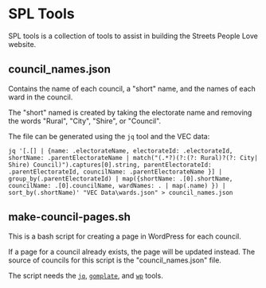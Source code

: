 # SPL Tools

SPL tools is a collection of tools to assist in building the Streets People Love website.

## council_names.json

Contains the name of each council, a "short" name, and the names of each ward in the council.

The "short" named is created by taking the electorate name and removing the words "Rural", "City", "Shire", or "Council".

The file can be generated using the `jq` tool and the VEC data:

```
jq '[.[] | {name: .electorateName, electorateId: .electorateId, shortName: .parentElectorateName | match("(.*?)(?:(?: Rural)?(?: City| Shire) Council)").captures[0].string, parentElectorateId: .parentElectorateId, councilName: .parentElectorateName }] | group_by(.parentElectorateId) | map({shortName: .[0].shortName, councilName: .[0].councilName, wardNames: . | map(.name) }) | sort_by(.shortName)' "VEC Data\wards.json" > council_names.json
```

## make-council-pages.sh

This is a bash script for creating a page in WordPress for each council. 

If a page for a council already exists, the page will be updated instead. The source of councils for this script is the "council_names.json" file. 

The script needs the [`jq`](https://jqlang.github.io/jq/), [`gomplate`](https://docs.gomplate.ca/), and [`wp`](https://wp-cli.org/) tools.